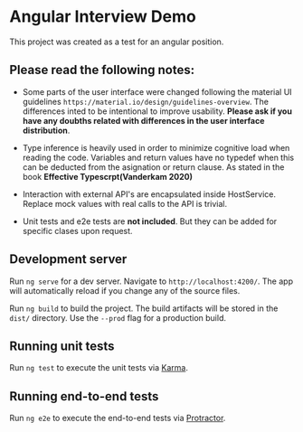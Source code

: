 # Angular Interview Demo

This project was created as a test for an angular position.

## Please read the following notes:

* Some parts of the user interface were changed following the material UI guidelines `https://material.io/design/guidelines-overview`. The differences inted to be intentional to improve usability. **Please ask if you have any doubths related with differences in the user interface distribution**.

* Type inference is heavily used in order to minimize cognitive load when reading the code. Variables and return values have no typedef when this can be deducted from the asignation or return clause. As stated in the book **Effective Typescrpt(Vanderkam 2020)**

* Interaction with external API's are encapsulated inside HostService. Replace mock values with real calls to the API is trivial.

* Unit tests and e2e tests are **not included**. But they can be added for specific clases upon request.

## Development server

Run `ng serve` for a dev server. Navigate to `http://localhost:4200/`. The app will automatically reload if you change any of the source files.

Run `ng build` to build the project. The build artifacts will be stored in the `dist/` directory. Use the `--prod` flag for a production build.

## Running unit tests

Run `ng test` to execute the unit tests via [Karma](https://karma-runner.github.io).

## Running end-to-end tests

Run `ng e2e` to execute the end-to-end tests via [Protractor](http://www.protractortest.org/).
